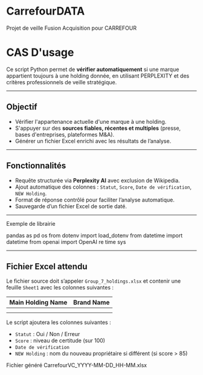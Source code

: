 # CarrefourDATA
Projet de veille Fusion Acquisition pour CARREFOUR


# CAS D'usage

Ce script Python permet de **vérifier automatiquement** si une marque appartient toujours à une holding donnée, en utilisant PERPLEXITY et des critères professionnels de veille stratégique.

---

## Objectif

- Vérifier l'appartenance actuelle d'une marque à une holding.
- S'appuyer sur des **sources fiables, récentes et multiples** (presse, bases d'entreprises, plateformes M&A).
- Générer un fichier Excel enrichi avec les résultats de l’analyse.

---

## Fonctionnalités

- Requête structurée via **Perplexity AI** avec exclusion de Wikipedia.
- Ajout automatique des colonnes : `Statut`, `Score`, `Date de vérification`, `NEW Holding`.
- Format de réponse contrôlé pour faciliter l’analyse automatique.
- Sauvegarde d’un fichier Excel de sortie daté.

---

Exemple de librairie 

pandas as pd
os
from dotenv import load_dotenv
from datetime import datetime
from openai import OpenAI
re
time
sys

---

## Fichier Excel attendu

Le fichier source doit s’appeler `Group_7_holdings.xlsx` et contenir une feuille `Sheet1` avec les colonnes suivantes :

| Main Holding Name | Brand Name |
|-------------------|------------|
|                   |            |
|                   |            |

Le script ajoutera les colonnes suivantes :

- `Statut` : Oui / Non / Erreur
- `Score` : niveau de certitude (sur 100)
- `Date de vérification`
- `NEW Holding` : nom du nouveau propriétaire si différent (si score > 85)

Fichier généré
CarrefourVC_YYYY-MM-DD_HH-MM.xlsx

